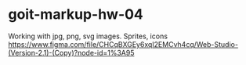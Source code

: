 # goit-markup-hw-04
Working with jpg, png, svg images. Sprites, icons
https://www.figma.com/file/CHCqBXGEy6xqI2EMCvh4cq/Web-Studio-(Version-2.1)-(Copy)?node-id=1%3A95
